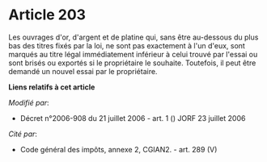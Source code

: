 # Article 203

Les ouvrages d'or, d'argent et de platine qui, sans être au-dessous du plus bas des titres fixés par la loi, ne sont pas
exactement à l'un d'eux, sont marqués au titre légal immédiatement inférieur à celui trouvé par l'essai ou sont brisés ou
exportés si le propriétaire le souhaite. Toutefois, il peut être demandé un nouvel essai par le propriétaire.

**Liens relatifs à cet article**

_Modifié par_:

  - Décret n°2006-908 du 21 juillet 2006 - art. 1 () JORF 23 juillet 2006

_Cité par_:

  - Code général des impôts, annexe 2, CGIAN2. - art. 289 (V)
